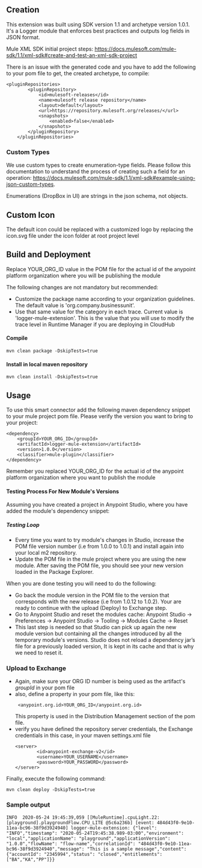 ## Creation

This extension was built using SDK version 1.1 and archetype version 1.0.1.
It's a Logger module that enforces best practices and outputs log fields in JSON format.

Mule XML SDK initial project steps:
https://docs.mulesoft.com/mule-sdk/1.1/xml-sdk#create-and-test-an-xml-sdk-project

There is an issue with the generated code and you have to add the following to your pom file
to get, the created archetype, to compile:

```
<pluginRepositories>
        <pluginRepository>
            <id>mulesoft-releases</id>
            <name>mulesoft release repository</name>
            <layout>default</layout>
            <url>https://repository.mulesoft.org/releases/</url>
            <snapshots>
                <enabled>false</enabled>
            </snapshots>
        </pluginRepository>
    </pluginRepositories>
```

### Custom Types

We use custom types to create enumeration-type fields. Please follow this documentation to understand the process of 
creating such a field for an operation: https://docs.mulesoft.com/mule-sdk/1.1/xml-sdk#example-using-json-custom-types.

Enumerations (DropBox in UI) are strings in the json schema, not objects.

## Custom Icon

The default icon could be replaced with a customized logo by replacing the icon.svg file under the icon folder at root project level

## Build and Deployment

Replace YOUR_ORG_ID value in the POM file for the actual id of the anypoint platform organization where you will be 
publishing the module

The following changes are not mandatory but recommended:

* Customize the package name according to your organization guidelines. The default value is 'org.company.businessunit'.
* Use that same value for the category in each trace. Current value is 'logger-mule-extension'. This is the value
  that you will use to modify  the trace level in Runtime Manager if you are deploying in CloudHub

#### Compile
```
mvn clean package -DskipTests=true
```

#### Install in local maven repository

```
mvn clean install -DskipTests=true
````

## Usage

To use this smart connector add the following maven dependency snippet to your mule project pom file. Please verify the
version you want to bring to your project:

```
<dependency>
    <groupId>YOUR_ORG_ID</groupId>
	<artifactId>logger-mule-extension</artifactId>
	<version>1.0.0</version>
	<classifier>mule-plugin</classifier>
</dependency>
```

Remember you replaced YOUR_ORG_ID for the actual id of the anypoint platform organization where you want to 
publish the module

#### Testing Process For New Module's Versions 

Assuming you have created a project in Anypoint Studio, where you have added the module's dependency snippet: 
     
##### Testing Loop

- Every time you want to try module's changes in Studio, increase the POM file version number (i.e from 1.0.0 to 1.0.1) and install again into your local m2 repository. 
- Update the POM file in the mule project where you are using the new module. After saving the POM file, you should see your new version loaded in the Package Explorer.
     
When you are done testing you will need to do the following: 
 - Go back the module version in the POM file to the version that corresponds with the new release (i.e from 1.0.12 to 1.0.2). Your are ready to continue with the upload (Deploy) to Exchange step.
 - Go to Anypoint Studio and reset the modules cache: Anypoint Studio -> Preferences -> Anypoint Studio -> Tooling -> Modules Cache -> Reset
 - This last step is needed so that Studio can pick up again the new module version but containing all the changes introduced by all the temporary module's versions. 
 Studio does not reload a dependency jar’s file for a previously loaded version, It is kept in its cache and that is why we need to reset it.



### Upload to Exchange 

* Again, make sure your ORG ID number is being used as the artifact's _groupId_ in your pom file
* also, define a property in your pom file, like this:
  ```
   <anypoint.org.id>YOUR_ORG_ID</anypoint.org.id>
  ```
  This property is used in the Distribution Management section of the pom file.
* verify you have defined the repository server credentials, the Exchange credentials in this case, in your maven settings.xml file
  ```
  <server>
          <id>anypoint-exchange-v2</id>
          <username>YOUR_USERNAME</username>
          <password>YOUR_PASSWORD</password>
  </server>
  ```

Finally, execute the following command:

```
mvn clean deploy -DskipTests=true
```


### Sample output

```
INFO  2020-05-24 19:45:39,059 [[MuleRuntime].cpuLight.22: [playground].playgroundFlow.CPU_LITE @5c6a236b] [event: 484d43f0-9e10-11ea-bc96-38f9d3924940] logger-mule-extension: {"level": "INFO","timestamp": "2020-05-24T19:45:38.989-03:00","environment": "local","applicationName": "playground","applicationVersion": "1.0.0","flowName": "flow-name","correlationId": "484d43f0-9e10-11ea-bc96-38f9d3924940","message": "This is a sample message","content": {"accountId": "2345994","status": "closed","entitlements": ["BA","KA","PP"]}}
```
